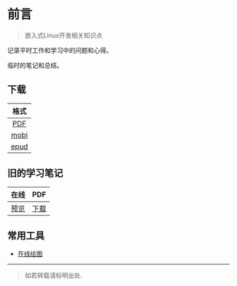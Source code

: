 # 前言

>嵌入式Linux开发相关知识点

记录平时工作和学习中的问题和心得。

临时的笔记和总结。

## 下载

| 格式 |
| :--: |
| [PDF](https://www.gitbook.com/download/pdf/book/winddoing/embedded_notes) |
| [mobi](https://www.gitbook.com/download/mobi/book/winddoing/embedded_notes) |
| [epud](https://www.gitbook.com/download/epub/book/winddoing/embedded_notes)|

## 旧的学习笔记

| 在线 | PDF |
| :--: | :--: |
|[预览](https://winddoing.github.io/old_notes/) | [下载](https://github.com/Winddoing/old_notes/raw/master/embedded_linux_notes.pdf) |


## 常用工具

* [在线绘图](https://www.processon.com/u/winddoing)

---
> 如若转载请标明出处.
